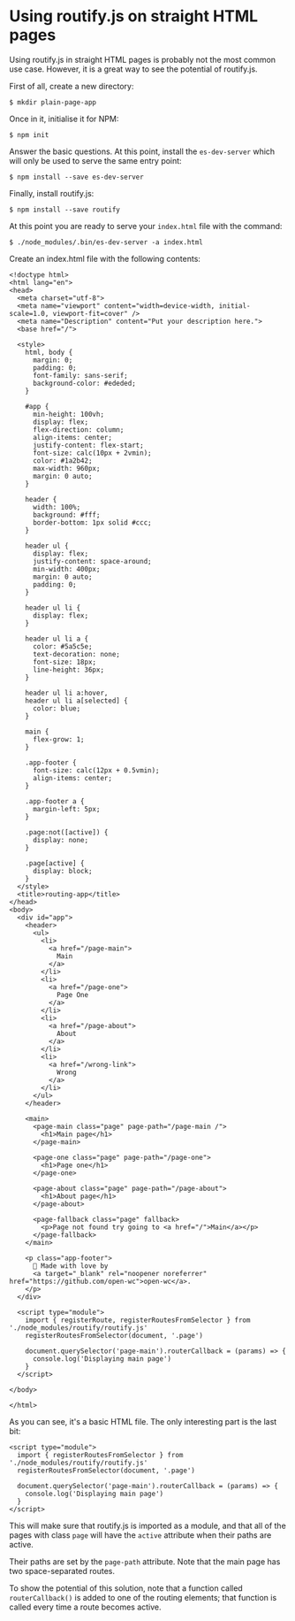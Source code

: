 # Using routify.js on straight HTML pages

Using routify.js in straight HTML pages is probably not the most common use case.
However, it is a great way to see the potential of routify.js.

First of all, create a new directory:

    $ mkdir plain-page-app

Once in it, initialise it for NPM:

    $ npm init

Answer the basic questions. At this point, install the `es-dev-server` which will only be used to serve the same entry point:

    $ npm install --save es-dev-server

Finally, install routify.js:

    $ npm install --save routify


At this point you are ready to serve your `index.html` file with the command:

    $ ./node_modules/.bin/es-dev-server -a index.html

Create an index.html file with the following contents:

````
<!doctype html>
<html lang="en">
<head>
  <meta charset="utf-8">
  <meta name="viewport" content="width=device-width, initial-scale=1.0, viewport-fit=cover" />
  <meta name="Description" content="Put your description here.">
  <base href="/">

  <style>
    html, body {
      margin: 0;
      padding: 0;
      font-family: sans-serif;
      background-color: #ededed;
    }

    #app {
      min-height: 100vh;
      display: flex;
      flex-direction: column;
      align-items: center;
      justify-content: flex-start;
      font-size: calc(10px + 2vmin);
      color: #1a2b42;
      max-width: 960px;
      margin: 0 auto;
    }

    header {
      width: 100%;
      background: #fff;
      border-bottom: 1px solid #ccc;
    }

    header ul {
      display: flex;
      justify-content: space-around;
      min-width: 400px;
      margin: 0 auto;
      padding: 0;
    }

    header ul li {
      display: flex;
    }

    header ul li a {
      color: #5a5c5e;
      text-decoration: none;
      font-size: 18px;
      line-height: 36px;
    }

    header ul li a:hover,
    header ul li a[selected] {
      color: blue;
    }

    main {
      flex-grow: 1;
    }

    .app-footer {
      font-size: calc(12px + 0.5vmin);
      align-items: center;
    }

    .app-footer a {
      margin-left: 5px;
    }

    .page:not([active]) {
      display: none;
    }

    .page[active] {
      display: block;
    }
  </style>
  <title>routing-app</title>
</head>
<body>
  <div id="app">
    <header>
      <ul>
        <li>
          <a href="/page-main">
            Main
          </a>
        </li>
        <li>
          <a href="/page-one">
            Page One
          </a>
        </li>
        <li>
          <a href="/page-about">
            About
          </a>
        </li>
        <li>
          <a href="/wrong-link">
            Wrong
          </a>
        </li>
      </ul>
    </header>

    <main>
      <page-main class="page" page-path="/page-main /">
        <h1>Main page</h1>
      </page-main>

      <page-one class="page" page-path="/page-one">
        <h1>Page one</h1>
      </page-one>

      <page-about class="page" page-path="/page-about">
        <h1>About page</h1>
      </page-about>

      <page-fallback class="page" fallback>
        <p>Page not found try going to <a href="/">Main</a></p>
      </page-fallback>
    </main>

    <p class="app-footer">
      🚽 Made with love by
      <a target="_blank" rel="noopener noreferrer" href="https://github.com/open-wc">open-wc</a>.
    </p>
  </div>

  <script type="module">
    import { registerRoute, registerRoutesFromSelector } from './node_modules/routify/routify.js'
    registerRoutesFromSelector(document, '.page')

    document.querySelector('page-main').routerCallback = (params) => {
      console.log('Displaying main page')
    }
  </script>

</body>

</html>
````

As you can see, it's a basic HTML file. The only interesting part is the last bit:

    <script type="module">
      import { registerRoutesFromSelector } from './node_modules/routify/routify.js'
      registerRoutesFromSelector(document, '.page')

      document.querySelector('page-main').routerCallback = (params) => {
        console.log('Displaying main page')
      }
    </script>

This will make sure that routify.js is imported as a module, and that all of the pages with class `page` will have the `active` attribute when their paths are active.

Their paths are set by the `page-path` attribute. Note that the main page has two space-separated routes.

To show the potential of this solution, note that a function called `routerCallback()` is added to one of the routing elements; that function is called every time a route becomes active.
